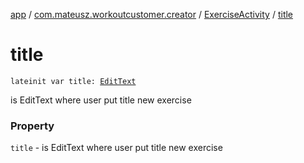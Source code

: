 [app](../../index.md) / [com.mateusz.workoutcustomer.creator](../index.md) / [ExerciseActivity](index.md) / [title](./title.md)

# title

`lateinit var title: `[`EditText`](https://developer.android.com/reference/android/widget/EditText.html)

is EditText where user put title new exercise

### Property

`title` - is EditText where user put title new exercise